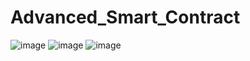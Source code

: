 # Advanced_Smart_Contract
![image](https://github.com/anis-vahora/Advanced_Smart_Contract/assets/58881736/01829b00-d646-4cec-9bf4-28ff3f1cbafe)
![image](https://github.com/anis-vahora/Advanced_Smart_Contract/assets/58881736/3025cb44-ffcb-46fc-b56e-432f990304b2)
![image](https://github.com/anis-vahora/Advanced_Smart_Contract/assets/58881736/79a9913f-ff92-4cac-a083-823495c2c3f2)




